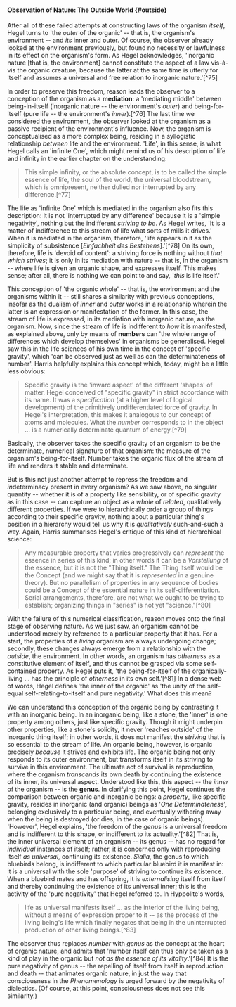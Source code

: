 #### Observation of Nature: The Outside World {#outside}

After all of these failed attempts at constructing laws of the organism
*itself*, Hegel turns to 'the *outer* of the organic' -- that is, the organism's
environment -- and *its* inner and outer. Of course, the observer already looked
at the environment previously, but found no necessity or lawfulness in its
effect on the organism's form. As Hegel acknowledges, 'inorganic nature [that
is, the environment] cannot constitute the aspect of a law vis-à-vis the organic
creature, because the latter at the same time is utterly for itself and assumes
a universal and free relation to inorganic nature.'[^75]

In order to preserve this freedom, reason leads the observer to a conception of
the organism as a **mediation**: a 'mediating middle' between being-in-itself
(inorganic nature -- the environment's *outer*) and being-for-itself (pure life
-- the environment's *inner*).[^76] The last time we considered the environment,
the observer looked at the organism as a passive recipient of the environment's
influence. Now, the organism is conceptualised as a more complex being, residing
in a syllogistic relationship *between* life and the environment. 'Life', in
this sense, is what Hegel calls an 'infinite One', which might remind us of his
description of life and infinity in the earlier chapter on the understanding:

> This simple infinity, or the absolute concept, is to be called the simple
> essence of life, the soul of the world, the universal bloodstream, which is
> omnipresent, neither dulled nor interrupted by any difference.[^77]

The life as 'infinite One' which is mediated in the organism also fits this
description: it is not 'interrupted by any difference' because it is a 'simple
negativity', nothing but the indifferent *striving to be*. As Hegel writes, 'It
is a matter of indifference to this stream of life what sorts of mills it
drives.' When it is mediated in the organism, therefore, 'life appears in it as
the simplicity of subsistence [*Einfachheit des Bestehens*].'[^78] On its own,
therefore, life is 'devoid of content': a striving force is nothing without
*that which strives*; it is only in its mediation with nature -- that is, in the
organism -- where life is given an organic shape, and expresses itself. This
makes sense; after all, there is nothing we can point to and say, '*this* is
life itself.'

This conception of 'the organic whole' -- that is, the environment and the
organisms within it -- still shares a similarity with previous conceptions,
insofar as the dualism of *inner* and *outer* works in a relationship wherein
the latter is an expression or manifestation of the former. In this case, the
stream of life is expressed, in its mediation with inorganic nature, as the
organism. Now, since the stream of life is indifferent to *how* it is
manifested, as explained above, only by means of **numbers** can 'the whole
range of differences which develop themselves' in organisms be generalised.
Hegel saw this in the life sciences of his own time in the concept of 'specific
gravity', which 'can be observed just as well as can the determinateness of
number'. Harris helpfully explains this concept which, today, might be a little
less obvious:

> Specific gravity is the 'inward aspect' of the different 'shapes' of matter.
> Hegel conceived of "specific gravity" in strict accordance with its name. It
> was a *specification* (at a higher level of logical development) of the
> primitively undifferentiated force of gravity. In Hegel's interpretation, this
> makes it analogous to our concept of atoms and molecules. What the *number*
> corresponds to in the object ... is a numerically determinate quantum of
> energy.[^79]

Basically, the observer takes the specific gravity of an organism to be the
determinate, numerical signature of that organism: the measure of the organism's
being-for-itself. Number takes the organic flux of the stream of life and
renders it stable and determinate.

But is this not just another attempt to repress the freedom and *in*determinacy
present in every organism? As we saw above, no singular quantity -- whether it
is of a property like sensibility, or of specific gravity as in this case -- can
capture an object as a *whole* of *related*, qualitatively different properties.
If we were to hierarchically order a group of things according to their specific
gravity, nothing about a particular thing's position in a hierarchy would tell
us why it is *qualitatively* such-and-such a way. Again, Harris summarises
Hegel's critique of this kind of hierarchical science:

> Any measurable property that varies progressively can *represent* the essence
> in series of this kind; in other words it can be a *Vorstellung* of the
> essence, but it is not the "Thing itself." The Thing itself would be the
> Concept (and we might say that it is *represented* in a genuine theory). But
> no parallelism of properties in any sequence of bodies could be a Concept of
> the essential nature in its self-differentiation. Serial arrangements,
> therefore, are not what we ought to be trying to establish; organizing things
> in "series" is not yet "science."[^80]

With the failure of this numerical classification, reason moves onto the final
stage of observing nature. As we just saw, an organism cannot be understood merely
by reference to a particular property that it has. For a start, the properties
of a *living* organism are always undergoing change; secondly, these changes
always emerge from a relationship with the *outside*, the environment. In other
words, an organism has *otherness* as a constitutive element of itself, and thus
cannot be grasped via some self-contained property. As Hegel puts it, 'the
being-for-itself of the organically-living ... has the principle of *otherness*
in its own self.'[^81] In a dense web of words, Hegel defines 'the inner of the
organic' as 'the unity of the self-equal self-relating-to-itself and pure
negativity.' What does this mean?

We can understand this conception of the organic being by contrasting it with an
inorganic being. In an inorganic being, like a stone, the 'inner' is one
property among others, just like specific gravity. Though it might underpin
other properties, like a stone's solidity, it never 'reaches outside' of the
inorganic thing itself; in other words, it does not manifest the *striving* that
is so essential to the stream of life. An organic being, however, is organic
precisely *because* it strives and exhibits life. The organic being not only
responds to its outer environment, but transforms itself in its striving to
survive in this environment. The ultimate act of survival is reproduction, where
the organism *transcends* its own death by continuing the existence of its
inner, its universal aspect. Understood like this, this aspect -- the *inner* of
the organism -- is the **genus**. In clarifying this point, Hegel continues the
comparison between organic and inorganic beings: a *property*, like specific
gravity, resides in inorganic (and organic) beings as '*One Determinateness*',
belonging exclusively to a particular being, and eventually withering away when
the being is destroyed (or dies, in the case of organic beings). 'However',
Hegel explains, 'the freedom of the *genus* is a universal freedom and is
indifferent to this shape, or indifferent to its actuality.'[^82] That is, the
inner universal element of an organism -- its genus -- has no regard for
*individual* instances of itself; rather, it is concerned only with reproducing
itself *as universal*, continuing its existence. *Sialia*, the genus to which
bluebirds belong, is indifferent to which particular bluebird it is manifest in:
it is a universal with the sole 'purpose' of striving to continue its existence.
When a bluebird mates and has offspring, it is *externalising* itself from
itself and thereby continuing the existence of its universal inner; this is the
activity of the 'pure negativity' that Hegel referred to. In Hyppolite's words,

> life as universal manifests itself ... as the interior of the living being,
> without a means of expression proper to it -- as the process of the living
> being's life which finally negates that being in the uninterrupted production
> of other living beings.[^83]

The observer thus replaces *number* with *genus* as the concept at the heart of
organic nature, and admits that 'number itself can thus only be taken as a kind
of play in the organic but *not as the essence of its vitality*.'[^84] It is the
pure negativity of genus -- the repelling of itself from itself in
reproduction and death -- that animates organic nature, in just the way that
consciousness in the *Phenomenology* is urged forward by the negativity of
dialectics. (Of course, at this point, consciousness does not see this
similarity.)
